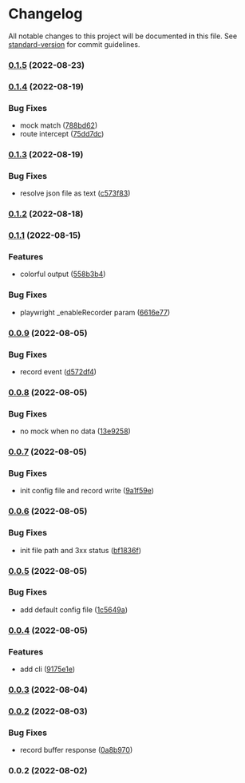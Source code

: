 # Changelog

All notable changes to this project will be documented in this file. See [standard-version](https://github.com/conventional-changelog/standard-version) for commit guidelines.

### [0.1.5](https://github.com/superwf/playwright-record-and-mock/compare/v0.1.4...v0.1.5) (2022-08-23)

### [0.1.4](https://github.com/superwf/playwright-record-and-mock/compare/v0.1.3...v0.1.4) (2022-08-19)


### Bug Fixes

* mock match ([788bd62](https://github.com/superwf/playwright-record-and-mock/commit/788bd62c58acec4dd1792f5bfab5f2291d12180f))
* route intercept ([75dd7dc](https://github.com/superwf/playwright-record-and-mock/commit/75dd7dc3a1e2cc6eebd7388141e27c2929e2ee8e))

### [0.1.3](https://github.com/superwf/playwright-record-and-mock/compare/v0.1.2...v0.1.3) (2022-08-19)


### Bug Fixes

* resolve json file as text ([c573f83](https://github.com/superwf/playwright-record-and-mock/commit/c573f83eb6a90fdccc91270879e431932696038e))

### [0.1.2](https://github.com/superwf/playwright-record-and-mock/compare/v0.1.1...v0.1.2) (2022-08-18)

### [0.1.1](https://github.com/superwf/playwright-record-and-mock/compare/v0.1.0...v0.1.1) (2022-08-15)


### Features

* colorful output ([558b3b4](https://github.com/superwf/playwright-record-and-mock/commit/558b3b4912b332af3d421ad511e2b72e9f8551ec))


### Bug Fixes

* playwright _enableRecorder param ([6616e77](https://github.com/superwf/playwright-record-and-mock/commit/6616e77a3ddf88cf7c90adf2e474516271694456))

### [0.0.9](https://github.com/superwf/playwright-record-and-mock/compare/v0.0.8...v0.0.9) (2022-08-05)


### Bug Fixes

* record event ([d572df4](https://github.com/superwf/playwright-record-and-mock/commit/d572df4966f4a343a3fb55f2f880685cab9440a7))

### [0.0.8](https://github.com/superwf/playwright-record-and-mock/compare/v0.0.7...v0.0.8) (2022-08-05)


### Bug Fixes

* no mock when no data ([13e9258](https://github.com/superwf/playwright-record-and-mock/commit/13e9258d2a473d0720846c020af719e8a87ead02))

### [0.0.7](https://github.com/superwf/playwright-record-and-mock/compare/v0.0.6...v0.0.7) (2022-08-05)


### Bug Fixes

* init config file and record write ([9a1f59e](https://github.com/superwf/playwright-record-and-mock/commit/9a1f59e70590d1f954a838a56a6780031c410d96))

### [0.0.6](https://github.com/superwf/playwright-record-and-mock/compare/v0.0.5...v0.0.6) (2022-08-05)


### Bug Fixes

* init file path and 3xx status ([bf1836f](https://github.com/superwf/playwright-record-and-mock/commit/bf1836f6783439a8064ee42b6156061526995a42))

### [0.0.5](https://github.com/superwf/playwright-record-and-mock/compare/v0.0.4...v0.0.5) (2022-08-05)


### Bug Fixes

* add default config file ([1c5649a](https://github.com/superwf/playwright-record-and-mock/commit/1c5649a485243e6a84853ca3eab740d6df7286a8))

### [0.0.4](https://github.com/superwf/playwright-record-and-mock/compare/v0.0.3...v0.0.4) (2022-08-05)


### Features

* add cli ([9175e1e](https://github.com/superwf/playwright-record-and-mock/commit/9175e1ebfdf9969b702edb4a0eaf571af6b64723))

### [0.0.3](https://github.com/superwf/playwright-record-and-mock/compare/v0.0.2...v0.0.3) (2022-08-04)

### [0.0.2](https://github.com/superwf/playwright-record-and-mock/compare/v0.0.1...v0.0.2) (2022-08-03)


### Bug Fixes

* record buffer response ([0a8b970](https://github.com/superwf/playwright-record-and-mock/commit/0a8b970cf5ec2537fa6ba05f2367daccc0b108be))

### 0.0.2 (2022-08-02)
